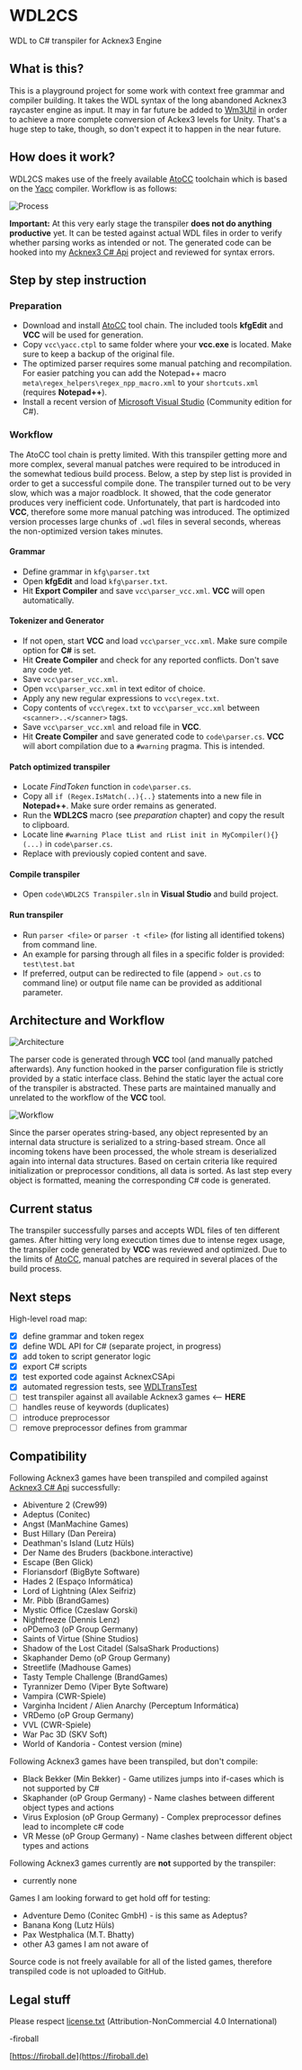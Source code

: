 # WDL2CS

WDL to C# transpiler for Acknex3 Engine

## What is this?

This is a playground project for some work with context free grammar and compiler building. It takes the WDL syntax of the long abandoned Acknex3 raycaster engine as input. It may in far future be added to [Wm3Util](https://github.com/firoball/Wm3Util) in order to achieve a more complete conversion of Ackex3 levels for Unity. That's a huge step to take, though, so don't expect it to happen in the near future.

## How does it work?

WDL2CS makes use of the freely available [AtoCC](https://atocc.de) toolchain which is based on the [Yacc](https://de.wikipedia.org/wiki/Yacc) compiler.
Workflow is as follows:

![Process](process.jpg)

__Important:__ At this very early stage the transpiler __does not do anything productive__ yet. It can be tested against actual WDL files in order to verify whether parsing works as intended or not.
The generated code can be hooked into my [Acknex3 C# Api](https://github.com/firoball/AcknexCSApi) project and reviewed for syntax errors.


## Step by step instruction

### Preparation

* Download and install [AtoCC](https://atocc.de) tool chain. The included tools **kfgEdit** and **VCC** will be used for generation.
* Copy `vcc\yacc.ctpl` to same folder where your **vcc.exe** is located. Make sure to keep a backup of the original file.
* The optimized parser requires some manual patching and recompilation. For easier patching you can add the Notepad++ macro `meta\regex_helpers\regex_npp_macro.xml` to your `shortcuts.xml` (requires **Notepad++**). 
* Install a recent version of [Microsoft Visual Studio](https://visualstudio.microsoft.com/de/downloads/) (Community edition for C#).

### Workflow

The AtoCC tool chain is pretty limited. With this transpiler getting more and more complex, several manual patches were required to be introduced in the somewhat tedious build process.
Below, a step by step list is provided in order to get a successful compile done.
The transpiler turned out to be very slow, which was a major roadblock. It showed, that the code generator produces very inefficient code. Unfortunately, that part is hardcoded into **VCC**, therefore some more manual patching was introduced. The optimized version processes large chunks of `.wdl` files in several seconds, whereas the non-optimized version takes minutes.

#### Grammar

* Define grammar in `kfg\parser.txt`
* Open **kfgEdit** and load `kfg\parser.txt`.
* Hit **Export Compiler** and save `vcc\parser_vcc.xml`. **VCC** will open automatically.

#### Tokenizer and Generator

* If not open, start **VCC** and load `vcc\parser_vcc.xml`. Make sure compile option for **C#** is set.
* Hit **Create Compiler** and check for any reported conflicts. Don't save any code yet.
* Save `vcc\parser_vcc.xml`.
* Open `vcc\parser_vcc.xml` in text editor of choice.
* Apply any new regular expressions to `vcc\regex.txt`.
* Copy contents of `vcc\regex.txt` to `vcc\parser_vcc.xml` between `<scanner>..</scanner>` tags.
* Save `vcc\parser_vcc.xml` and reload file in **VCC**.
* Hit **Create Compiler** and save generated code to `code\parser.cs`. **VCC** will abort compilation due to a `#warning` pragma. This is intended.

#### Patch optimized transpiler

* Locate _FindToken_ function in `code\parser.cs`.
* Copy all `if (Regex.IsMatch(..){..}` statements into a new file in **Notepad++**. Make sure order remains as generated.
* Run the **WDL2CS** macro (see _preparation_ chapter) and copy the result to clipboard.
* Locate line `#warning Place tList and rList init in MyCompiler(){} (...)` in `code\parser.cs`.
* Replace with previously copied content and save.

#### Compile transpiler

* Open `code\WDL2CS Transpiler.sln` in **Visual Studio** and build project.

#### Run transpiler

* Run `parser <file>` or `parser -t <file>` (for listing all identified tokens) from command line.
* An example for parsing through all files in a specific folder is provided: `test\test.bat`
* If preferred, output can be redirected to file (append `> out.cs` to command line) or output file name can be provided as additional parameter.

## Architecture and Workflow 

![Architecture](architecture.jpg)

The parser code is generated through **VCC** tool (and manually patched afterwards). Any function hooked in the parser configuration file is strictly provided by a static interface class. Behind the static layer the actual core of the transpiler is abstracted. These parts are maintained manually and unrelated to the workflow of the **VCC** tool.

![Workflow](workflow.jpg)

Since the parser operates string-based, any object represented by an internal data structure is serialized to a string-based stream. Once all incoming tokens have been processed, the whole stream is deserialized again into internal data structures. Based on certain criteria like required initialization or preprocessor conditions, all data is sorted.
As last step every object is formatted, meaning the corresponding C# code is generated.

## Current status

The transpiler successfully parses and accepts WDL files of ten different games. After hitting very long execution times due to intense regex usage, the transpiler code generated by **VCC** was reviewed and optimized.
Due to the limits of [AtoCC](https://atocc.de), manual patches are required in several places of the build process.

## Next steps

High-level road map:
* [x] define grammar and token regex
* [x] define WDL API for C# (separate project, in progress)
* [x] add token to script generator logic
* [x] export C# scripts
* [x] test exported code against AcknexCSApi
* [x] automated regression tests, see [WDLTransTest](https://github.com/firoball/WDLTransTest)
* [ ] test transpiler against all available Acknex3 games <-- __HERE__
* [ ] handles reuse of keywords (duplicates)
* [ ] introduce preprocessor
* [ ] remove preprocessor defines from grammar

## Compatibility

Following Acknex3 games have been transpiled and compiled against [Acknex3 C# Api](https://github.com/firoball/AcknexCSApi) successfully:

* Abiventure 2 (Crew99)
* Adeptus (Conitec)
* Angst (ManMachine Games)
* Bust Hillary (Dan Pereira)
* Deathman's Island (Lutz Hüls)
* Der Name des Bruders (backbone.interactive)
* Escape (Ben Glick)
* Floriansdorf (BigByte Software)
* Hades 2 (Espaço Informática)
* Lord of Lightning (Alex Seifriz)
* Mr. Pibb (BrandGames)
* Mystic Office (Czeslaw Gorski)
* Nightfreeze (Dennis Lenz)
* oPDemo3 (oP Group Germany)
* Saints of Virtue (Shine Studios)
* Shadow of the Lost Citadel (SalsaShark Productions)
* Skaphander Demo (oP Group Germany)
* Streetlife (Madhouse Games)
* Tasty Temple Challenge (BrandGames)
* Tyrannizer Demo (Viper Byte Software)
* Vampira (CWR-Spiele)
* Varginha Incident / Alien Anarchy (Perceptum Informática)
* VRDemo (oP Group Germany)
* VVL (CWR-Spiele) 
* War Pac 3D (SKV Soft)
* World of Kandoria - Contest version (mine)

Following Acknex3 games have been transpiled, but don't compile:

* Black Bekker (Min Bekker) - Game utilizes jumps into if-cases which is not supported by C#
* Skaphander (oP Group Germany) - Name clashes between different object types and actions
* Virus Explosion (oP Group Germany) - Complex preprocessor defines lead to incomplete c# code
* VR Messe (oP Group Germany)  - Name clashes between different object types and actions

Following Acknex3 games currently are **not** supported by the transpiler:

* currently none

Games I am looking forward to get hold off for testing:

* Adventure Demo (Conitec GmbH) - is this same as Adeptus?
* Banana Kong (Lutz Hüls)
* Pax Westphalica (M.T. Bhatty)
* other A3 games I am not aware of

Source code is not freely available for all of the listed games, therefore transpiled code is not uploaded to GitHub.

## Legal stuff

Please respect [license.txt](license.txt) (Attribution-NonCommercial 4.0 International)

-firoball

[https://firoball.de](https://firoball.de)
